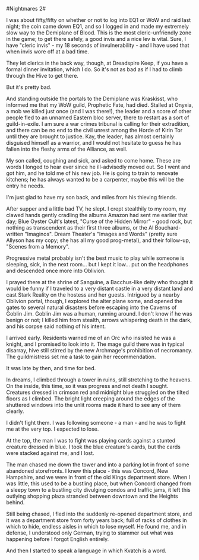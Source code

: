 #Nightmares 2#

I was about fifty/fifty on whether or not to log into EQ1 or WoW and raid last night; the coin came down EQ1, and so I logged in and made my extremely slow way to the Demiplane of Blood. This is the most cleric-unfriendly zone in the game; to get there safely, a good invis and a nice lev is vital. Sure, I have "cleric invis" - my 18 seconds of invulnerability - and I have used that when invis wore off at a bad time.

They let clerics in the back way, though, at Dreadspire Keep, if you have a formal dinner invitation, which I do. So it's not as bad as if I had to climb through the Hive to get there.

But it's pretty bad.

And standing outside the portals to the Demiplane was Kraskisst, who informed me that my WoW guild, Prophetic Fate, had died. Stalled at Onyxia, a mob we killed just once (and I was there!), the leader and a score of other people fled to an unnamed Eastern bloc server, there to restart as a sort of guild-in-exile. I am sure a war crimes tribunal is calling for their extradition, and there can be no end to the civil unrest among the Horde of Kirin Tor until they are brought to justice. Kay, the leader, has almost certainly disguised himself as a warrior, and I would not hesitate to guess he has fallen into the fleshy arms of the Alliance, as well.

My son called, coughing and sick, and asked to come home. These are words I longed to hear ever since he ill-advisedly moved out. So I went and got him, and he told me of his new job. He is going to train to renovate kitchens; he has always wanted to be a carpenter, maybe this will be the entry he needs.

I'm just glad to have my son back, and miles from his thieving friends.

After supper and a little bad TV, he slept. I crept stealthily to my room, my clawed hands gently cradling the albums Amazon had sent me earlier that day; Blue Oyster Cult's latest, "Curse of the Hidden Mirror" - good rock, but nothing as transcendent as their first three albums, or the Al Bouchard-written "Imaginos". Dream Theater's "Images and Words" (pretty sure Allyson has my copy; she has all my good prog-metal), and their follow-up, "Scenes from a Memory".

Progressive metal probably isn't the best music to play while someone is sleeping, sick, in the next room... but I kept it low... put on the headphones and descended once more into Oblivion.

I prayed there at the shrine of Sanguine, a Bacchus-like deity who thought it would be funny if I traveled to a very distant castle in a very distant land and cast Stark Reality on the hostess and her guests. Intrigued by a nearby Oblivion portal, though, I explored the alter plane some, and opened the gates to several natural disasters before escaping into the Caverns of Goblin Jim. Goblin Jim was a human, running around. I don't know if he was benign or not; I killed him from stealth, arrows whispering death in the dark, and his corpse said nothing of his intent.

I arrived early. Residents warned me of an Orc who insisted he was a knight, and I promised to look into it. The mage guild there was in typical disarray, hive still stirred by the new Archmage's prohibition of necromancy. The guildmistress set me a task to gain her recommendation.

It was late by then, and time for bed.

In dreams, I climbed through a tower in ruins, still stretching to the heavens. On the inside, this time, so it was progress and not death I sought. Creatures dressed in crimson red and midnight blue struggled on the tilted floors as I climbed. The bright light creeping around the edges of the shuttered windows into the unlit rooms made it hard to see any of them clearly.

I didn't fight them. I was following someone - a man - and he was to fight me at the very top. I expected to lose.

At the top, the man I was to fight was playing cards against a stunted creature dressed in blue. I took the blue creature's cards, but the cards were stacked against me, and I lost.

The man chased me down the tower and into a parking lot in front of some abandoned storefronts. I knew this place - this was Concord, New Hampshire, and we were in front of the old Kings department store. When I was little, this used to be a bustling place, but when Concord changed from a sleepy town to a bustling city divulging condos and traffic jams, it left this outlying shopping plaza stranded between downtown and the Heights behind.

Still being chased, I fled into the suddenly re-opened department store, and it was a department store from forty years back; full of racks of clothes in which to hide, endless aisles in which to lose myself. He found me, and in defense, I understood only German, trying to stammer out what was happening before I forgot English entirely.

And then I started to speak a language in which Kvatch is a word.
